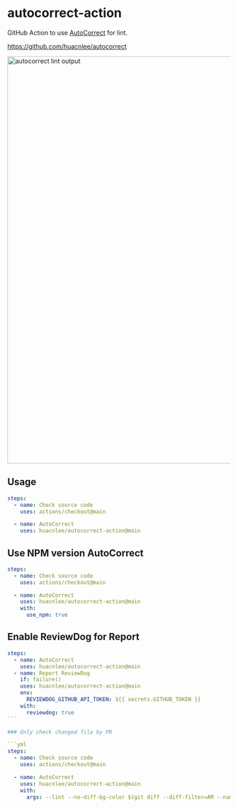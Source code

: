 # autocorrect-action

GitHub Action to use [AutoCorrect](https://github.com/huacnlee/autocorrect) for lint.

https://github.com/huacnlee/autocorrect

<img width="920" alt="autocorrect lint output" src="https://user-images.githubusercontent.com/5518/191889781-6372ecef-426a-4c67-a1f3-790f8117808e.png">

## Usage

```yml
steps:
  - name: Check source code
    uses: actions/checkout@main

  - name: AutoCorrect
    uses: huacnlee/autocorrect-action@main
```

## Use NPM version AutoCorrect

```yml
steps:
  - name: Check source code
    uses: actions/checkout@main

  - name: AutoCorrect
    uses: huacnlee/autocorrect-action@main
    with:
      use_npm: true
```

## Enable ReviewDog for Report

````yml
steps:
  - name: AutoCorrect
    uses: huacnlee/autocorrect-action@main
  - name: Report ReviewDog
    if: failure()
    uses: huacnlee/autocorrect-action@main
    env:
      REVIEWDOG_GITHUB_API_TOKEN: ${{ secrets.GITHUB_TOKEN }}
    with:
      reviewdog: true
```

### Only check changed file by PR

```yml
steps:
  - name: Check source code
    uses: actions/checkout@main

  - name: AutoCorrect
    uses: huacnlee/autocorrect-action@main
    with:
      args: --lint --no-diff-bg-color $(git diff --diff-filter=AM --name-only ${{ github.event.pull_request.base.sha }}}
````

